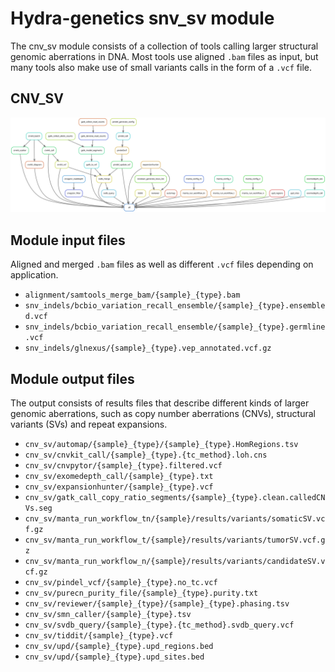 # Hydra-genetics snv_sv module
The cnv_sv module consists of a collection of tools calling larger structural genomic aberrations in DNA. Most tools use aligned `.bam` files as input, but many tools also make use of small variants calls in the form of a `.vcf` file.

## CNV_SV

![CNV_SV steps](images/cnv_sv_dag.svg)

## Module input files
Aligned and merged `.bam` files as well as different `.vcf` files depending on application.

* `alignment/samtools_merge_bam/{sample}_{type}.bam`
* `snv_indels/bcbio_variation_recall_ensemble/{sample}_{type}.ensembled.vcf`
* `snv_indels/bcbio_variation_recall_ensemble/{sample}_{type}.germline.vcf`
* `snv_indels/glnexus/{sample}_{type}.vep_annotated.vcf.gz`

## Module output files
The output consists of results files that describe different kinds of larger genomic aberrations, such as copy number aberrations (CNVs), structural variants (SVs) and repeat expansions.

* `cnv_sv/automap/{sample}_{type}/{sample}_{type}.HomRegions.tsv`
* `cnv_sv/cnvkit_call/{sample}_{type}.{tc_method}.loh.cns`
* `cnv_sv/cnvpytor/{sample}_{type}.filtered.vcf`
* `cnv_sv/exomedepth_call/{sample}_{type}.txt`
* `cnv_sv/expansionhunter/{sample}_{type}.vcf`
* `cnv_sv/gatk_call_copy_ratio_segments/{sample}_{type}.clean.calledCNVs.seg`
* `cnv_sv/manta_run_workflow_tn/{sample}/results/variants/somaticSV.vcf.gz`
* `cnv_sv/manta_run_workflow_t/{sample}/results/variants/tumorSV.vcf.gz`
* `cnv_sv/manta_run_workflow_n/{sample}/results/variants/candidateSV.vcf.gz`
* `cnv_sv/pindel_vcf/{sample}_{type}.no_tc.vcf`
* `cnv_sv/purecn_purity_file/{sample}_{type}.purity.txt`
* `cnv_sv/reviewer/{sample}_{type}/{sample}_{type}.phasing.tsv`
* `cnv_sv/smn_caller/{sample}_{type}.tsv`
* `cnv_sv/svdb_query/{sample}_{type}.{tc_method}.svdb_query.vcf`
* `cnv_sv/tiddit/{sample}_{type}.vcf`
* `cnv_sv/upd/{sample}_{type}.upd_regions.bed`
* `cnv_sv/upd/{sample}_{type}.upd_sites.bed`